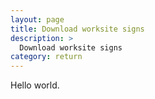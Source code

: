 ```yaml
---
layout: page
title: Download worksite signs
description: >
  Download worksite signs
category: return
---
```


Hello world.
